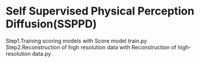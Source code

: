 # Self Supervised Physical Perception Diffusion(SSPPD)
Step1.Training scoring models with Score model train.py<br />
Step2.Reconstruction of high resolution data with Reconstruction of high-resolution data.py<br />
